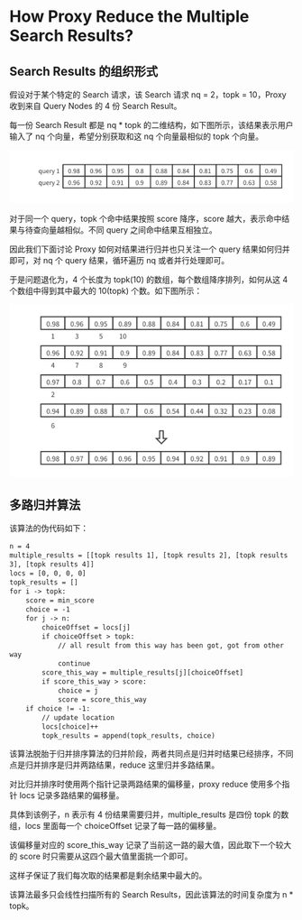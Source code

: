 # How Proxy Reduce the Multiple Search Results?

## Search Results 的组织形式

假设对于某个特定的 Search 请求，该 Search 请求 nq = 2，topk = 10，Proxy 收到来自 Query Nodes 的 4 份 Search Result。

每一份 Search Result 都是 nq \* topk 的二维结构，如下图所示，该结果表示用户输入了 nq 个向量，希望分别获取和这 nq 个向量最相似的 topk 个向量。

![search_result_format](./figs/nq_topk_search_results.png)

对于同一个 query，topk 个命中结果按照 score 降序，score 越大，表示命中结果与待查向量越相似。不同 query 之间命中结果互相独立。

因此我们下面讨论 Proxy 如何对结果进行归并也只关注一个 query 结果如何归并即可，对 nq 个 query 结果，循环遍历 nq 或者并行处理即可。

于是问题退化为，4 个长度为 topk(10) 的数组，每个数组降序排列，如何从这 4 个数组中得到其中最大的 10(topk) 个数。如下图所示：

![final_result](./figs/reduce_results.png)

## 多路归并算法

该算法的伪代码如下：

```golang
n = 4
multiple_results = [[topk results 1], [topk results 2], [topk results 3], [topk results 4]]
locs = [0, 0, 0, 0]
topk_results = []
for i -> topk:
	score = min_score
	choice = -1
	for j -> n:
		choiceOffset = locs[j]
		if choiceOffset > topk:
			// all result from this way has been got, got from other way
			continue
		score_this_way = multiple_results[j][choiceOffset]
		if score_this_way > score:
			choice = j
			score = score_this_way
	if choice != -1:
		// update location
		locs[choice]++
		topk_results = append(topk_results, choice)
```

该算法脱胎于归并排序算法的归并阶段，两者共同点是归并时结果已经排序，不同点是归并排序是归并两路结果，reduce 这里归并多路结果。

对比归并排序时使用两个指针记录两路结果的偏移量，proxy reduce 使用多个指针 locs 记录多路结果的偏移量。

具体到该例子，n 表示有 4 份结果需要归并，multiple_results 是四份 topk 的数组，locs 里面每一个 choiceOffset 记录了每一路的偏移量。

该偏移量对应的 score_this_way 记录了当前这一路的最大值，因此取下一个较大的 score 时只需要从这四个最大值里面挑一个即可。

这样子保证了我们每次取的结果都是剩余结果中最大的。

该算法最多只会线性扫描所有的 Search Results，因此该算法的时间复杂度为 n \* topk。
